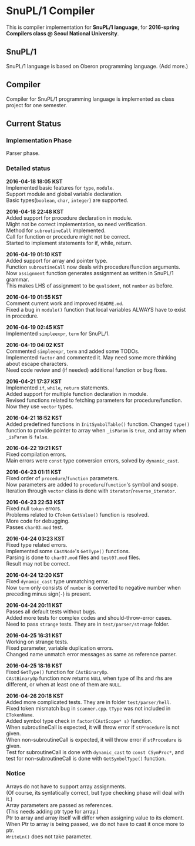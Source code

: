 # SnuPL/1 Compiler
This is compiler implementation for **SnuPL/1 language**,
for **2016-spring Compilers class @ Seoul National University**.

## SnuPL/1
SnuPL/1 language is based on Oberon programming language.
(Add more.)

## Compiler
Compiler for SnuPL/1 programming language is implemented as
class project for one semester.

## Current Status

### Implementation Phase
Parser phase.

### Detailed status
**2016-04-18 18:05 KST**  
Implemented basic features for <code>type</code>, <code>module</code>.     
Support module and global variable declaration.  
Basic types(<code>boolean</code>, <code>char</code>, <code>integer</code>) are supported.  
  
**2016-04-18 22:48 KST**  
Added support for procedure declaration in module.  
Might not be correct implementation, so need verification.   
Method for <code>subroutineCall</code> implemented.  
Call for function or procedure might not be correct.  
Started to implement statements for if, while, return.  
  
**2016-04-19 01:10 KST**  
Added support for array and pointer type.  
Function <code>subroutineCall</code> now deals with procedure/function arguments.  
Now <code>assignment</code> function generates assignment as written in SnuPL/1 grammar.  
This makes LHS of assignment to be <code>qualident</code>, not <code>number</code> as before.  
  
**2016-04-19 01:55 KST**  
Comment current work and improved <code>README.md</code>.  
Fixed a bug in <code>module()</code> function that local variables ALWAYS have to exist in procedure.  
  
**2016-04-19 02:45 KST**  
Implemented <code>simpleexpr</code>, <code>term</code> for SnuPL/1.  
  
**2016-04-19 04:02 KST**  
Commented <code>simpleexpr</code>, <code>term</code> and added some TODOs.  
Implemented <code>factor</code> and commented it. May need some more thinking about escape characters.  
Need code review and (if needed) additional function or bug fixes.  
  
**2016-04-21 17:37 KST**  
Implemented <code>if</code>, <code>while</code>, <code>return</code> statements.  
Added support for multiple function declaration in module.  
Revised functions related to fetching parameters for procedure/function. Now they use <code>vector</code> types.  
  
**2016-04-21 18:52 KST**  
Added predefined functions in <code>InitSymbolTable()</code> function.
Changed <code>type()</code> function to provide pointer to array when <code>_isParam</code> is <code>true</code>,
and array when <code>_isParam</code> is <code>false</code>.  
  
**2016-04-22 19:21 KST**  
Fixed compilation errors.  
Main errors were <code>const</code> type conversion errors, solved by <code>dynamic_cast</code>.  
  
**2016-04-23 01:11 KST**  
Fixed order of <code>procedure</code>/<code>function</code> parameters.  
Now parameters are added to <code>procedure</code>/<code>function</code>'s symbol and scope.  
Iteration through <code>vector</code> class is done with <code>iterator</code>/<code>reverse_iterator</code>.  
  
**2016-04-23 22:53 KST**  
Fixed null <code>token</code> errors.  
Problems related to <code>CToken</code> <code>GetValue()</code> function is resolved.  
More code for debugging.  
Passes <code>char03.mod</code> test.  
  
**2016-04-24 03:23 KST**  
Fixed type related errors.  
Implemented some <code>CAstNode</code>'s <code>GetType()</code> functions.  
Parsing is done to <code>char0?.mod</code> files and <code>test0?.mod</code> files.  
Result may not be correct.   
  
**2016-04-24 12:20 KST**  
Fixed <code>dynamic_cast</code> type unmatching error.  
Now <code>term</code> only consists of <code>number</code> is converted to negative number when
preceding minus sign(<code>-</code>) is present.    
  
**2016-04-24 20:11 KST**  
Passes all default tests without bugs.  
Added more tests for complex codes and should-throw-error cases.  
Need to pass <code>strange</code> tests. They are in <code>test/parser/strnage</code> folder.  
  
**2016-04-25 16:31 KST**  
Working on strange tests.  
Fixed parameter, variable duplication errors.  
Changed name unmatch error messages as same as reference parser.  
  
**2016-04-25 18:16 KST**  
Fixed <code>GetType()</code> function for <code>CAstBinaryOp</code>.  
<code>CAstBinaryOp</code> function now returns <code>NULL</code> when type of lhs and rhs are different,
or when at least one of them are <code>NULL</code>.  
  
**2016-04-26 20:18 KST**  
Added more complicated tests. They are in folder <code>test/parser/hell</code>.  
Fixed token mismatch bug in <code>scanner.cpp</code>. <code>tType</code> was not included in <code>ETokenName</code>.  
Added symbol type check in <code>factor(CAstScope* s)</code> function.  
When subroutineCall is expected, it will throw error if <code>stProcedure</code> is not given.  
When non-subroutineCall is expected, it will throw error if <code>stProcedure</code> is given.  
Test for subroutineCall is done with <code>dynamic_cast</code> to <code>const CSymProc*</code>,
and test for non-subroutineCall is done with <code>GetSymbolType()</code> function.  
  
    
### Notice
Arrays do not have to support array assignments.  
(Of course, its syntatically correct, but type checking phase will deal with it.)  
Array parameters are passed as references.  
(This needs adding ptr type for array.)  
Ptr to array and array itself will differ when assigning value to its element.  
When Ptr to array is being passed, we do not have to cast it once more to ptr.  
<code>WriteLn()</code> does not take parameter.  
